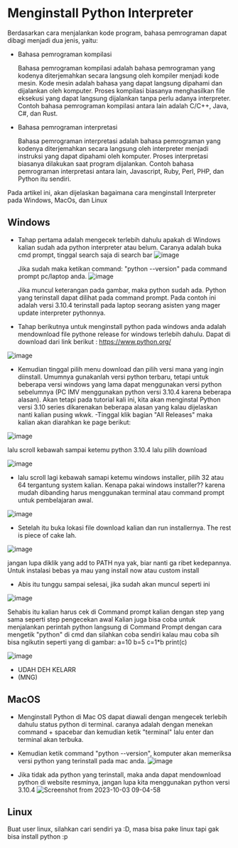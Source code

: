 # Menginstall Python Interpreter

Berdasarkan cara menjalankan kode program, bahasa pemrograman dapat dibagi menjadi dua jenis, yaitu:

- Bahasa pemrograman kompilasi

  Bahasa pemrograman kompilasi adalah bahasa pemrograman yang kodenya diterjemahkan secara langsung oleh kompiler menjadi kode mesin. Kode mesin adalah bahasa yang dapat langsung dipahami dan dijalankan oleh komputer. Proses kompilasi biasanya menghasilkan file eksekusi yang dapat langsung dijalankan tanpa perlu adanya interpreter. Contoh bahasa pemrograman kompilasi antara lain adalah C/C++, Java, C#, dan Rust.

- Bahasa pemrograman interpretasi

  Bahasa pemrograman interpretasi adalah bahasa pemrograman yang kodenya diterjemahkan secara langsung oleh interpreter menjadi instruksi yang dapat dipahami oleh komputer. Proses interpretasi biasanya dilakukan saat program dijalankan. Contoh bahasa pemrograman interpretasi antara lain, Javascript, Ruby, Perl, PHP, dan Python itu sendiri.

Pada artikel ini, akan dijelaskan bagaimana cara menginstall Interpreter pada Windows, MacOs, dan Linux

## Windows

- Tahap pertama adalah mengecek terlebih dahulu apakah di Windows kalian sudah ada python interpreter atau belum.
  Caranya adalah buka cmd prompt, tinggal search saja di search bar
  ![image](https://github.com/imvlaboratory/sg-basic-python/assets/51825907/33b9e963-da9f-4956-bf06-dc1f6f4b4c1b)

  Jika sudah maka ketikan command: "python --version" pada command prompt pc/laptop anda.
  ![image](https://github.com/imvlaboratory/sg-basic-python/assets/51825907/8318529d-4dfe-4713-918c-03909b91adbc)

  Jika muncul keterangan pada gambar, maka python sudah ada. Python yang terinstall dapat dilihat pada command prompt. Pada contoh ini adalah versi 3.10.4 terinstall pada laptop seorang asisten yang mager update interpreter pythonnya.

- Tahap berikutnya untuk menginstall python pada windows anda adalah mendownload file pythone release for windows terlebih dahulu.
Dapat di download dari link berikut : https://www.python.org/

![image](https://github.com/imvlaboratory/sg-basic-python/assets/51825907/95edc0fc-f3da-434e-a7f1-ff496b3e0e9e)

- Kemudian tinggal pilih menu download dan pilih versi mana yang ingin diinstall. Umumnya gunakanlah versi python terbaru, tetapi untuk beberapa versi windows yang lama dapat menggunakan versi python sebelumnya (PC IMV menggunakan python versi 3.10.4 karena beberapa alasan). 
Akan tetapi pada tutorial kali ini, kita akan menginstal Python versi 3.10 series dikarenakan beberapa alasan yang kalau dijelaskan nanti kalian pusing wkwk. -Tinggal klik bagian "All Releases" maka kalian akan diarahkan ke page berikut:

![image](https://github.com/imvlaboratory/sg-basic-python/assets/51825907/b6fdedad-0779-4c3e-a72a-6714b52b175c)

lalu scroll kebawah sampai ketemu python 3.10.4 lalu pilih download

![image](https://github.com/imvlaboratory/sg-basic-python/assets/51825907/71529940-fcf0-4fd3-a903-021faa4f3325)

- lalu scroll lagi kebawah samapi ketemu windows installer, pilih 32 atau 64 tergantung system kalian. Kenapa pakai windows installer?? karena mudah dibanding harus menggunakan terminal atau command prompt untuk pembelajaran awal.

![image](https://github.com/imvlaboratory/sg-basic-python/assets/51825907/49944028-5d0e-4958-9170-ad9fbc7f4c62)

- Setelah itu buka lokasi file download kalian dan run installernya. The rest is piece of cake lah.

![image](https://github.com/imvlaboratory/sg-basic-python/assets/51825907/0562eb0e-67e0-4547-8e84-d268e76a0fbc)

jangan lupa diklik yang add to PATH nya yak, biar nanti ga ribet kedepannya.
Untuk instalasi bebas ya mau yang install now atau custom install
- Abis itu tunggu sampai selesai, jika sudah akan muncul seperti ini

![image](https://github.com/imvlaboratory/sg-basic-python/assets/51825907/a6ad2457-d6c4-4f53-9fa2-2ce9945f4c07)

Sehabis itu kalian harus cek di Command prompt kalian dengan step yang sama seperti step pengecekan awal
Kalian juga bisa coba untuk menjalankan perintah python langsung di Command Prompt dengan cara mengetik "python" di cmd dan silahkan coba sendiri
kalau mau coba sih bisa ngikutin seperti yang di gambar:
a=10
b=5
c=1*b
print(c)

![image](https://github.com/imvlaboratory/sg-basic-python/assets/51825907/4823e969-39ac-48db-a26c-b8e75377e105)

- UDAH DEH KELARR
- (MNG)
<!-- Ini vito wkwkwk-->

<!-- TODO: create a tutorial how to install python on Windows -->

## MacOS
- Menginstall Python di Mac OS dapat diawali dengan mengecek terlebih dahulu status python di terminal.
caranya adalah dengan menekan command + spacebar dan kemudian ketik "terminal" lalu enter dan terminal akan terbuka.


- Kemudian ketik command "python --version", komputer akan memeriksa versi python yang terinstall pada mac anda.
![image](https://github.com/imvlaboratory/sg-basic-python/assets/51825907/87d52b8e-e9f8-46c3-a096-f43fb2d41bbe)


- Jika tidak ada python yang terinstall, maka anda dapat mendownload python di website resminya, jangan lupa kita menggunakan python versi 3.10.4
![Screenshot from 2023-10-03 09-04-58](https://github.com/imvlaboratory/sg-basic-python/assets/51825907/927d6e2f-c7eb-42fc-930b-f9eaf8b83bac)

<!-- TODO: create a tutorial how to install python on Windows -->

## Linux

Buat user linux, silahkan cari sendiri ya :D, masa bisa pake linux tapi gak bisa install python :p

